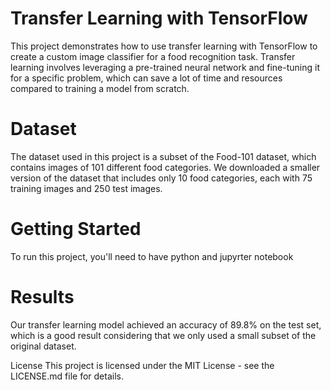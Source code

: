 # Transfer Learning with TensorFlow
This project demonstrates how to use transfer learning with TensorFlow to create a custom image classifier for a food recognition task. Transfer learning involves leveraging a pre-trained neural network and fine-tuning it for a specific problem, which can save a lot of time and resources compared to training a model from scratch.

# Dataset
The dataset used in this project is a subset of the Food-101 dataset, which contains images of 101 different food categories. We downloaded a smaller version of the dataset that includes only 10 food categories, each with 75 training images and 250 test images.

# Getting Started
To run this project, you'll need to have python and jupyrter notebook


# Results
Our transfer learning model achieved an accuracy of 89.8% on the test set, which is a good result considering that we only used a small subset of the original dataset.

License
This project is licensed under the MIT License - see the LICENSE.md file for details.
